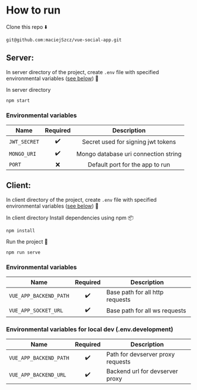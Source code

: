 # How to run

Clone this repo :arrow_down:

```shell script
git@github.com:maciejSzcz/vue-social-app.git
```

## Server:

In server directory of the project, create `.env` file with specified environmental variables ([see below](#env-vars-server)) :page_facing_up:

In server directory

```shell script
npm start
```

<a name="env-vars-server"></a>

### Environmental variables

| Name         |      Required      |             Description              |
| ------------ | :----------------: | :----------------------------------: |
| `JWT_SECRET` | :heavy_check_mark: |  Secret used for signing jwt tokens  |
| `MONGO_URI`  | :heavy_check_mark: | Mongo database uri connection string |
| `PORT`       |        :x:         |   Default port for the app to run    |

## Client:

In client directory of the project, create `.env` file with specified environmental variables ([see below](#env-vars)) :page_facing_up:

In client directory Install dependencies using npm :package:

```shell script
npm install
```

Run the project :rocket:

```shell script
npm run serve
```

<a name="env-vars"></a>

### Environmental variables

| Name                   |      Required      | Description                     |
| ---------------------- | :----------------: | ------------------------------- |
| `VUE_APP_BACKEND_PATH` | :heavy_check_mark: | Base path for all http requests |
| `VUE_APP_SOCKET_URL`   | :heavy_check_mark: | Base path for all ws requests   |

### Environmental variables for local dev (.env.development)

| Name                   |      Required      | Description                       |
| ---------------------- | :----------------: | --------------------------------- |
| `VUE_APP_BACKEND_PATH` | :heavy_check_mark: | Path for devserver proxy requests |
| `VUE_APP_BACKEND_URL`  | :heavy_check_mark: | Backend url for devserver proxy   |
